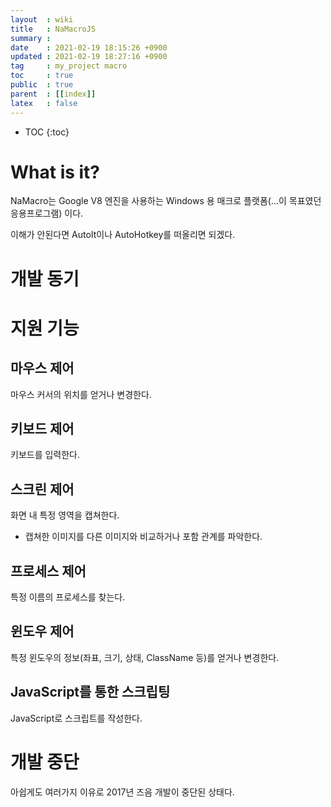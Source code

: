 ```yaml
---
layout  : wiki
title   : NaMacroJS 
summary : 
date    : 2021-02-19 18:15:26 +0900
updated : 2021-02-19 18:27:16 +0900
tag     : my_project macro 
toc     : true
public  : true
parent  : [[index]]
latex   : false
---
```

* TOC
{:toc}

# What is it?

NaMacro는 Google V8 엔진을 사용하는 Windows 용 매크로 플랫폼(...이 목표였던 응용프로그램) 이다.

이해가 안된다면 AutoIt이나 AutoHotkey를 떠올리면 되겠다.

# 개발 동기

# 지원 기능

## 마우스 제어

마우스 커서의 위치를 얻거나 변경한다.

## 키보드 제어

키보드를 입력한다.

## 스크린 제어

화면 내 특정 영역을 캡쳐한다.
- 캡쳐한 이미지를 다른 이미지와 비교하거나 포함 관계를 파악한다.

## 프로세스 제어

특정 이름의 프로세스를 찾는다.

## 윈도우 제어

특정 윈도우의 정보(좌표, 크기, 상태, ClassName 등)를 얻거나 변경한다.

## JavaScript를 통한 스크립팅

JavaScript로 스크립트를 작성한다.

# 개발 중단

아쉽게도 여러가지 이유로 2017년 즈음 개발이 중단된 상태다.
